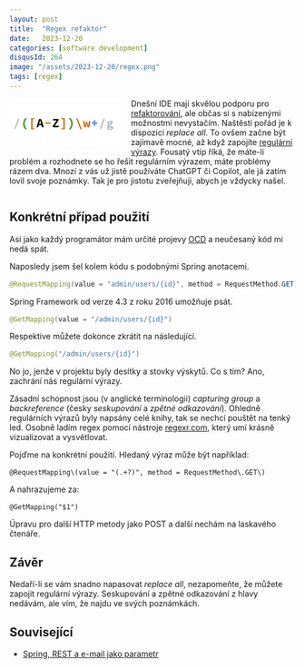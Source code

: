 ```yaml
---
layout: post
title:  "Regex refaktor"
date:   2023-12-20
categories: [software development]
disqusId: 264
image: "/assets/2023-12-20/regex.png"
tags: [regex]
---
```

<div style="float: left; margin: 0 1em 1em 0; text-align: center;"><img src="/assets/2023-12-20/regex.png" /></div>

Dnešní IDE mají skvělou podporu pro [refaktorování](https://cs.wikipedia.org/wiki/Refaktorov%C3%A1n%C3%AD), ale občas si s nabízenými možnostmi nevystačím.
Naštěstí pořád je k dispozici _replace all_. 
To ovšem začne být zajímavě mocné, až když zapojíte [regulární výrazy](https://cs.wikipedia.org/wiki/Regul%C3%A1rn%C3%AD_v%C3%BDraz).
Fousatý vtip říká, že máte-li problém a rozhodnete se ho řešit regulárním výrazem, máte problémy rázem dva.
Mnozí z vás už jistě používáte ChatGPT či Copilot, ale já zatím lovil svoje poznámky.
Tak je pro jistotu zveřejňuji, abych je vždycky našel.

<div style="clear:both"></div>
<!--more-->

## Konkrétní případ použití

Asi jako každý programátor mám určité projevy [OCD](https://cs.wikipedia.org/wiki/Obsedantn%C4%9B-kompulzivn%C3%AD_porucha) a neučesaný kód mi nedá spát. 

Naposledy jsem šel kolem kódu s podobnými Spring anotacemi.

```java
@RequestMapping(value = "admin/users/{id}", method = RequestMethod.GET)
```

Spring Framework od verze 4.3 z roku 2016 umožňuje psát.

```java
@GetMapping(value = "/admin/users/{id}")
```

Respektive můžete dokonce zkrátit na následující.

```java
@GetMapping("/admin/users/{id}")
```

No jo, jenže v projektu byly desítky a stovky výskytů.
Co s tím?
Ano, zachrání nás regulární výrazy.

Zásadní schopnost jsou (v anglické terminologii) _capturing group_ a _backreference_ (česky _seskupování_ a _zpětné odkazování_).
Ohledně regulárních výrazů byly napsány celé knihy, tak se nechci pouštět na tenký led.
Osobně ladím regex pomocí nástroje [regexr.com](https://regexr.com/), který umí krásně vizualizovat a vysvětlovat.

Pojďme na konkrétní použití.
Hledaný výraz může být například:

```regexp
@RequestMapping\(value = "(.+?)", method = RequestMethod\.GET\)
```

A nahrazujeme za: 

```regexp
@GetMapping("$1")
```

Úpravu pro další HTTP metody jako POST a další nechám na laskavého čtenáře.


## Závěr

Nedaří-li se vám snadno napasovat _replace all_, nezapomeňte, že můžete zapojit regulární výrazy.
Seskupování a zpětné odkazování z hlavy nedávám, ale vím, že najdu ve svých poznámkách.


## Související

- [Spring, REST a e-mail jako parametr](/software%20development/2013/02/09/spring-rest-a-email-jako-parametr)

